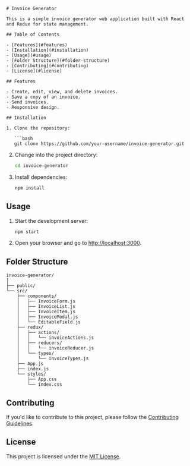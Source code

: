 

```
# Invoice Generator

This is a simple invoice generator web application built with React and Redux for state management.

## Table of Contents

- [Features](#features)
- [Installation](#installation)
- [Usage](#usage)
- [Folder Structure](#folder-structure)
- [Contributing](#contributing)
- [License](#license)

## Features

- Create, edit, view, and delete invoices.
- Save a copy of an invoice.
- Send invoices.
- Responsive design.

## Installation

1. Clone the repository:

   ```bash
   git clone https://github.com/your-username/invoice-generator.git
   ```

2. Change into the project directory:

   ```bash
   cd invoice-generator
   ```

3. Install dependencies:

   ```bash
   npm install
   ```

## Usage

1. Start the development server:

   ```bash
   npm start
   ```

2. Open your browser and go to [http://localhost:3000](http://localhost:3000).

## Folder Structure

```plaintext
invoice-generator/
│
├── public/
└── src/
    ├── components/
    │   ├── InvoiceForm.js
    │   ├── InvoiceList.js
    │   ├── InvoiceItem.js
    │   ├── InvoiceModal.js
    │   └── EditableField.js
    ├── redux/
    │   ├── actions/
    │   │   └── invoiceActions.js
    │   ├── reducers/
    │   │   └── invoiceReducer.js
    │   └── types/
    │       └── invoiceTypes.js
    ├── App.js
    ├── index.js
    └── styles/
        ├── App.css
        └── index.css
```

## Contributing

If you'd like to contribute to this project, please follow the [Contributing Guidelines](CONTRIBUTING.md).

## License

This project is licensed under the [MIT License](LICENSE).
```

